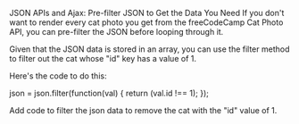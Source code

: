 JSON APIs and Ajax: Pre-filter JSON to Get the Data You Need
If you don't want to render every cat photo you get from the freeCodeCamp Cat Photo API, you can pre-filter the JSON before looping through it.

Given that the JSON data is stored in an array, you can use the filter method to filter out the cat whose "id" key has a value of 1.

Here's the code to do this:

json = json.filter(function(val) {
  return (val.id !== 1);
});

Add code to filter the json data to remove the cat with the "id" value of 1.
```

```
